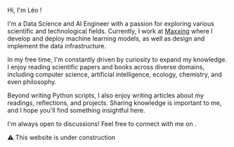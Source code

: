 Hi, I'm Léo !

I'm a Data Science and AI Engineer with a passion for exploring various scientific and technological fields. Currently, I work at [Maxxing](https://maxxing.com/en/) where I develop and deploy machine learning models, as well as design and implement the data infrastructure.

In my free time, I'm constantly driven by curiosity to expand my knowledge. I enjoy reading scientific papers and books across diverse domains, including computer science, artificial intelligence, ecology, chemistry, and even philosophy.

Beyond writing Python scripts, I also enjoy writing articles about my readings, reflections, and projects. Sharing knowledge is important to me, and I hope you'll find something insightful here.

I'm always open to discussions! Feel free to connect with me on [<i class="fa-brands fa-linkedin"></i>](https://www.linkedin.com/in/leo-ada/).

⚠️ This website is under construction